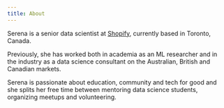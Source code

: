 ```yaml
---
title: About
---
```


Serena is a senior data scientist at [Shopify](https://www.shopify.com/), currently based in Toronto, Canada.

Previously, she has worked both in academia as an ML researcher and in the industry as a data science consultant on the Australian, British and Canadian markets.

Serena is passionate about education, community and tech for good and she splits her free time between mentoring data science students, organizing meetups and volunteering.
